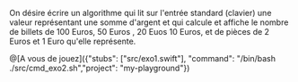 On désire écrire un algorithme qui lit sur l'entrée standard (clavier) une valeur représentant une somme d'argent et qui calcule et affiche le nombre de billets de 100 Euros, 50 Euros , 20 Euos  10 Euros, et de pièces de 2 Euros et 1 Euro qu'elle représente.



@[A vous de jouez]({"stubs": ["src/exo1.swift"], "command": "/bin/bash ./src/cmd_exo2.sh","project": "my-playground"})